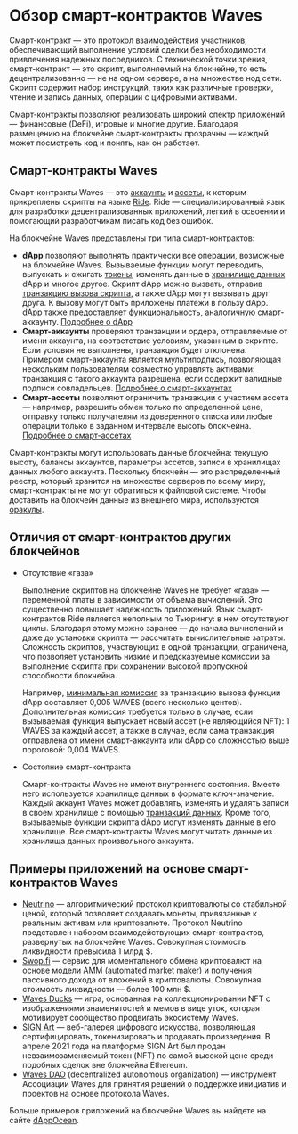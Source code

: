 # Обзор смарт-контрактов Waves

Смарт-контракт — это протокол взаимодействия участников, обеспечивающий выполнение условий сделки без необходимости привлечения надежных посредников. С технической точки зрения, смарт-контракт — это скрипт, выполняемый на блокчейне, то есть децентрализованно — не на одном сервере, а на множестве нод сети. Скрипт содержит набор инструкций, таких как различные проверки, чтение и запись данных, операции с цифровыми активами.

Cмарт-контракты позволяют реализовать широкий спектр приложений — финансовые (DeFi), игровые и многие другие. Благодаря размещению на блокчейне смарт-контракты прозрачны — каждый может посмотреть код и понять, как он работает.

## Cмарт-контракты Waves

Смарт-контракты Waves — это [аккаунты](/ru/blockchain/account/) и [ассеты](/ru/blockchain/token/), к которым прикреплены скрипты на языке [Ride](/ru/ride/). Ride — специализированный язык для разработки децентрализованных приложений, легкий в освоении и помогающий разработчикам писать код без ошибок.

На блокчейне Waves представлены три типа смарт-контрактов:

* **dApp** позволяют выполнять практически все операции, возможные на блокчейне Waves. Вызываемые функции могут переводить, выпускать и сжигать [токены](/ru/blockchain/token/), изменять данные в [хранилище данных](/ru/blockchain/account/account-data-storage) dApp и многое другое. Скрипт dApp можно вызвать, отправив [транзакцию вызова скрипта](/ru/blockchain/transaction-type/invoke-script-transaction), а также dApp могут вызывать друг друга. К вызову могут быть приложены платежи в пользу dApp. dApp также предоставляет функциональность, аналогичную смарт-аккаунту. [Подробнее о dApp](/ru/building-apps/smart-contracts/what-is-a-dapp)
* **Смарт-аккаунты** проверяют транзакции и ордера, отправляемые от имени аккаунта, на соответствие условиям, указанным в скрипте. Если условия не выполнены, транзакция будет отклонена. Примером смарт-аккаунта является мультиподпись, позволяющая нескольким пользователям совместно управлять активами: транзакция с такого аккаунта разрешена, если содержит валидные подписи совладельцев. [Подробнее о смарт-аккаунтах](/ru/building-apps/smart-contracts/what-is-smart-account)
* **Смарт-ассеты** позволяют ограничить транзакции с участием ассета — например, разрешить обмен только по определенной цене, отправку только получателям из доверенного списка или любые операции только в заданном интервале высоты блокчейна. [Подробнее о смарт-ассетах](/ru/building-apps/smart-contracts/what-is-smart-asset)

Смарт-контракты могут использовать данные блокчейна: текущую высоту, балансы аккаунтов, параметры ассетов, записи в хранилищах данных любого аккаунта. Поскольку блокчейн — это распределенный реестр, который хранится на множестве серверов по всему миру, смарт-контракты не могут обратиться к файловой системе. Чтобы доставить на блокчейн данные из внешнего мира, используются [оракулы](/ru/blockchain/oracle).

## Отличия от смарт-контрактов других блокчейнов

* Отсутствие «газа»

   Выполнение скриптов на блокчейне Waves не требует «газа» — переменной платы в зависимости от объема вычислений. Это существенно повышает надежность приложений. Язык смарт-контрактов Ride является неполным по Тьюрингу: в нем отсутствуют циклы. Благодаря этому можно заранее — до начала вычислений и даже до установки скрипта — рассчитать вычислительные затраты. Сложность скриптов, участвующих в одной транзакции, ограничена, что позволяет установить низкие и предсказуемые комиссии за выполнение скрипта при сохранении высокой пропускной способности блокчейна.

   Например, [минимальная комиссия](/ru/blockchain/transaction/transaction-fee) за транзакцию вызова функции dApp составляет 0,005 WAVES (всего несколько центов). Дополнительная комиссия требуется только в случае, если вызываемая функция выпускает новый ассет (не являющийся NFT): 1 WAVES за каждый ассет, а также в случае, если сама транзакция отправлена от имени смарт-аккаунта или dApp со сложностью выше пороговой: 0,004 WAVES.

* Состояние смарт-контракта

   Cмарт-контракты Waves не имеют внутреннего состояния. Вместо него используется хранилище данных в формате ключ-значение. Каждый аккаунт Waves может добавлять, изменять и удалять записи в своем хранилище с помощью [транзакций данных](/ru/blockchain/transaction-type/data-transaction). Кроме того, вызываемые функции скрипта dApp могут изменять данные в его хранилище. Все смарт-контракты Waves могут читать данные из хранилища данных произвольного аккаунта.

## Примеры приложений на основе смарт-контрактов Waves

* [Neutrino](http://neutrino.at/) — алгоритмический протокол криптовалюты со стабильной ценой, который позволяет создавать монеты, привязанные к реальным активам или криптовалюте. Протокол Neutrino представлен набором взаимодействующих смарт-контрактов, развернутых на блокчейне Waves. Совокупная стоимость ликвидности превысила 1 млрд $.
* [Swop.fi](https://swop.fi) — сервис для моментального обмена криптовалют на основе модели AMM (automated market maker) и получения пассивного дохода от вложений в криптовалюты. Совокупная стоимость ликвидности — более 100 млн $.
* [Waves Ducks](https://wavesducks.com/) — игра, основанная на коллекционировании NFT c изображениями знаменитостей и мемов в виде уток, которая мотивирует сообщество продвигать экосистему Waves.
* [SIGN Art](https://sign-art.app/) — веб-галерея цифрового искусства, позволяющая сертифицировать, токенизировать и продавать произведения. В апреле 2021 года на платформе SIGN Art был продан невзаимозаменяемый токен (NFT) по самой высокой цене среди подобных сделок вне блокчейна Ethereum.
* [Waves DAO](https://dao.wavesassociation.org/) (decentralized autonomous organization) — инструмент Ассоциации Waves для принятия решений о поддержке инициатив и проектов на основе протокола Waves.

Больше примеров приложений на блокчейне Waves вы найдете на сайте [dAppOcean](https://www.dappocean.io/).
